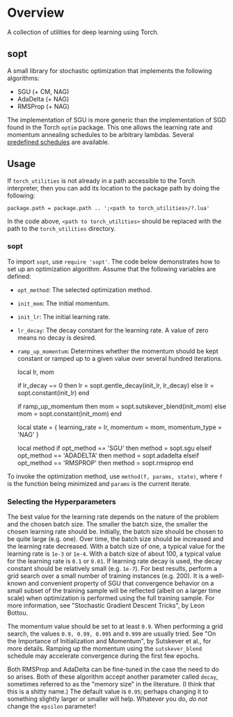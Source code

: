 <!--
  ** File Name:	README.md
  ** Author:	Aditya Ramesh
  ** Date:	02/09/2015
  ** Contact:	_@adityaramesh.com
-->

# Overview

A collection of utilities for deep learning using Torch.

## sopt

A small library for stochastic optimization that implements the following
algorithms:

- SGU (+ CM, NAG)
- AdaDelta (+ NAG)
- RMSProp (+ NAG)

The implementation of SGU is more generic than the implementation of SGD found
in the Torch `optim` package. This one allows the learning rate and momentum
annealing schedules to be arbitrary lambdas. Several [predefined
schedules](sopt/schedule.lua) are available.

## Usage

If `torch_utilities` is not already in a path accessible to the Torch
interpreter, then you can add its location to the package path by doing the
following:

	package.path = package.path .. ';<path to torch_utilities>/?.lua'

In the code above, `<path to torch_utilities>` should be replaced with the path
to the `torch_utilities` directory.

### sopt

To import `sopt`, use `require 'sopt'`. The code below demonstrates how to set
up an optimization algorithm. Assume that the following variables are defined:

- `opt_method`: The selected optimization method.
- `init_mom`: The initial momentum.
- `init_lr`: The initial learning rate.
- `lr_decay`: The decay constant for the learning rate. A value of zero means no
decay is desired.
- `ramp_up_momentum`: Determines whether the momentum should be kept constant or
ramped up to a given value over several hundred iterations.

	local lr, mom

	if lr_decay ~= 0 then
		lr = sopt.gentle_decay(init_lr, lr_decay)
	else
		lr = sopt.constant(init_lr)
	end

	if ramp_up_momentum then
		mom = sopt.sutskever_blend(init_mom)
	else
		mom = sopt.constant(init_mom)
	end

	local state = {
		learning_rate = lr,
		momentum = mom,
		momentum_type = 'NAG'
	}

	local method
	if opt_method == 'SGU' then
		method = sopt.sgu
	elseif opt_method == 'ADADELTA' then
		method = sopt.adadelta
	elseif opt_method == 'RMSPROP' then
		method = sopt.rmsprop
	end

To invoke the optimization method, use `method(f, params, state)`, where `f` is
the function being minimized and `params` is the current iterate.

### Selecting the Hyperparameters

The best value for the learning rate depends on the nature of the problem and
the chosen batch size. The smaller the batch size, the smaller the chosen
learning rate should be. Initially, the batch size should be chosen to be quite
large (e.g. one). Over time, the batch size should be increased and the learning
rate decreased. With a batch size of one, a typical value for the learning rate
is `1e-3` or `1e-4`. With a batch size of about 100, a typical value for the
learning rate is `0.1` or `0.01`. If learning rate decay is used, the decay
constant should be relatively small (e.g. `1e-7`). For best results, perform a
grid search over a small number of training instances (e.g. 200). It is a
well-known and convenient property of SGU that convergence behavior on a small
subset of the training sample will be reflected (albeit on a larger time scale)
when optimization is performed using the full training sample. For more
information, see "Stochastic Gradient Descent Tricks", by Leon Bottou.

The momentum value should be set to at least `0.9`. When performing a grid
search, the values `0.9, 0.99, 0.995` and `0.999` are usually tried. See "On the
Importance of Initialization and Momentum", by Sutskever et al., for more
details. Ramping up the momentum using the `sutskever_blend` schedule may
accelerate convergence during the first few epochs.

Both RMSProp and AdaDelta can be fine-tuned in the case the need to do so
arises. Both of these algorithm accept another parameter called `decay`,
sometimes referred to as the "memory size" in the literature. (I think that this
is a shitty name.) The default value is `0.95`; perhaps changing it to something
slightly larger or smaller will help. Whatever you do, *do not* change the
`epsilon` parameter!
